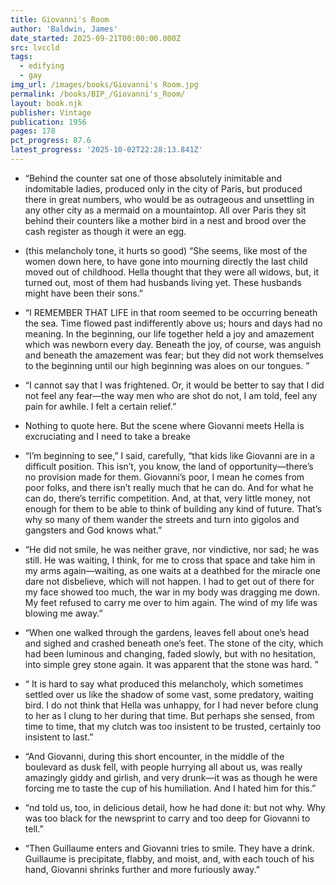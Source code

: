 ```yaml
---
title: Giovanni's Room
author: 'Baldwin, James'
date_started: 2025-09-21T00:00:00.000Z
src: lvccld
tags:
  - edifying
  - gay
img_url: /images/books/Giovanni's Room.jpg
permalink: /books/BIP_/Giovanni's_Room/
layout: book.njk
publisher: Vintage
publication: 1956
pages: 178
pct_progress: 87.6
latest_progress: '2025-10-02T22:28:13.841Z'
---
```

* <span meta="30.5@2025-09-22T01:43:17.829Z"></span> “Behind the counter sat one of those absolutely inimitable and indomitable ladies, produced only in the city of Paris, but produced there in great numbers, who would be as outrageous and unsettling in any other city as a mermaid on a mountaintop. All over Paris they sit behind their counters like a mother bird in a nest and brood over the cash register as though it were an egg. 

* <span meta="39.1@2025-09-24T00:07:55.533Z"></span> (this melancholy tone, it hurts so good) “She seems, like most of the women down here, to have gone into mourning directly the last child moved out of childhood. Hella thought that they were all widows, but, it turned out, most of them had husbands living yet. These husbands might have been their sons.”

* <span meta="43.7@2025-09-24T00:09:35.420Z"></span> “I REMEMBER THAT LIFE in that room seemed to be occurring beneath the sea. Time flowed past indifferently above us; hours and days had no meaning. In the beginning, our life together held a joy and amazement which was newborn every day. Beneath the joy, of course, was anguish and beneath the amazement was fear; but they did not work themselves to the beginning until our high beginning was aloes on our tongues. ”

* <span meta="53.8@2025-09-26T21:54:52.283Z"></span> “I cannot say that I was frightened. Or, it would be better to say that I did not feel any fear—the way men who are shot do not, I am told, feel any pain for awhile. I felt a certain relief.”

* <span meta="74.6@2025-09-28T17:06:54.942Z"></span> Nothing to quote here. But the scene where Giovanni meets Hella is excruciating and I need to take a breake

* <span meta="76.2@2025-09-30T23:35:27.322Z"></span> “I’m beginning to see,” I said, carefully, “that kids like Giovanni are in a difficult position. This isn’t, you know, the land of opportunity—there’s no provision made for them. Giovanni’s poor, I mean he comes from poor folks, and there isn’t really much that he can do. And for what he can do, there’s terrific competition. And, at that, very little money, not enough for them to be able to think of building any kind of future. That’s why so many of them wander the streets and turn into gigolos and gangsters and God knows what.”

* <span meta="81.9@2025-10-01T04:26:13.256Z"></span> “He did not smile, he was neither grave, nor vindictive, nor sad; he was still. He was waiting, I think, for me to cross that space and take him in my arms again—waiting, as one waits at a deathbed for the miracle one dare not disbelieve, which will not happen. I had to get out of there for my face showed too much, the war in my body was dragging me down. My feet refused to carry me over to him again. The wind of my life was blowing me away.”

* <span meta="82.9@2025-10-02T22:06:18.651Z"></span> “When one walked through the gardens, leaves fell about one’s head and sighed and crashed beneath one’s feet. The stone of the city, which had been luminous and changing, faded slowly, but with no hesitation, into simple grey stone again. It was apparent that the stone was hard. ”

* <span meta="83.4@2025-10-02T22:08:07.060Z"></span> “ It is hard to say what produced this melancholy, which sometimes settled over us like the shadow of some vast, some predatory, waiting bird. I do not think that Hella was unhappy, for I had never before clung to her as I clung to her during that time. But perhaps she sensed, from time to time, that my clutch was too insistent to be trusted, certainly too insistent to last.”

* <span meta="83.4@2025-10-02T22:09:24.301Z"></span> “And Giovanni, during this short encounter, in the middle of the boulevard as dusk fell, with people hurrying all about us, was really amazingly giddy and girlish, and very drunk—it was as though he were forcing me to taste the cup of his humiliation. And I hated him for this.”

* <span meta="86.5@2025-10-02T22:23:15.680Z"></span> “nd told us, too, in delicious detail, how he had done it: but not why. Why was too black for the newsprint to carry and too deep for Giovanni to tell.”

* <span meta="87.6@2025-10-02T22:28:13.841Z"></span> “Then Guillaume enters and Giovanni tries to smile. They have a drink. Guillaume is precipitate, flabby, and moist, and, with each touch of his hand, Giovanni shrinks further and more furiously away.”
